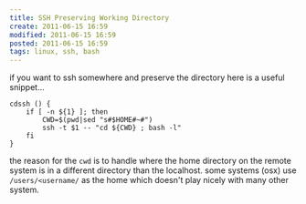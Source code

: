 ```yaml
---
title: SSH Preserving Working Directory
create: 2011-06-15 16:59
modified: 2011-06-15 16:59
posted: 2011-06-15 16:59
tags: linux, ssh, bash
---
```


if you want to ssh somewhere and preserve the directory here is a
useful snippet...

    cdssh () {
        if [ -n ${1} ]; then
            CWD=$(pwd|sed "s#$HOME#~#")
            ssh -t $1 -- "cd ${CWD} ; bash -l"
        fi
    }

the reason for the `cwd` is to handle where the home directory on the
remote system is in a different directory than the localhost.  some
systems (osx) use `/users/<username/` as the home which doesn't play
nicely with many other system.

